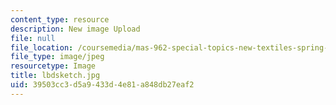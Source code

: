 ```yaml
---
content_type: resource
description: New image Upload
file: null
file_location: /coursemedia/mas-962-special-topics-new-textiles-spring-2010/39503cc3d5a9433d4e81a848db27eaf2_lbdsketch.jpg
file_type: image/jpeg
resourcetype: Image
title: lbdsketch.jpg
uid: 39503cc3-d5a9-433d-4e81-a848db27eaf2
---
```

